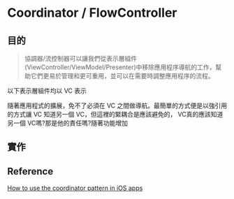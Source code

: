 # Coordinator / FlowController

## 目的
>協調器/流控制器可以讓我們從表示層組件(ViewController/ViewModel/Presenter)中移除應用程序導航的工作，幫助它們更易於管理和更可重用，並可以在需要時調整應用程序的流程。

以下表示層組件均以 VC 表示

隨著應用程式的擴展，免不了必須在 VC 之間做導航。最簡單的方式便是以強引用的方式讓 VC 知道另一個 VC，但這裡的緊耦合是應該避免的，
VC真的應該知道另一個 VC嗎?那是他的責任嗎?隨著功能增加


## 實作


## Reference
[How to use the coordinator pattern in iOS apps](https://www.hackingwithswift.com/articles/71/how-to-use-the-coordinator-pattern-in-ios-apps)
